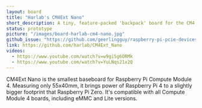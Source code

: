 ```yaml
---
layout: board
title: "Harlab's CM4Ext Nano"
short_description: A tiny, feature-packed 'backpack' board for the CM4.
status: prototype
picture: "/images/board-harlab-cm4-nano.jpg"
github_issue: "https://github.com/geerlingguy/raspberry-pi-pcie-devices/issues/25#issuecomment-755777945"
link: https://github.com/harlab/CM4Ext_Nano
videos:
  - https://www.youtube.com/watch?v=w9giSg6ORMk
  - https://www.youtube.com/watch?v=YuLNqs21x2Q
---
```

CM4Ext Nano is the smallest baseboard for Raspberry Pi Compute Module 4. Measuring only 55x40mm, it brings power of Raspberry Pi 4 to a slightly bigger footprint that Raspberry Pi Zero. It's compatible with all Compute Module 4 boards, including eMMC and Lite versions.
